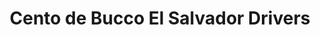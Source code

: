 ---
title: "Cento de Bucco El Salvador Drivers"
url: /san-salvador/cento-de-bucco-el-salvador-drivers/
shop: Tauchen
---